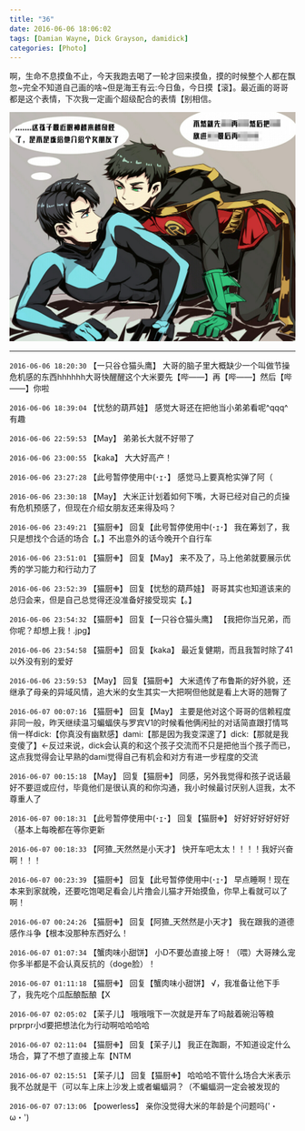 ```yaml
---
title: "36"
date: 2016-06-06 18:06:02
tags: [Damian Wayne, Dick Grayson, damidick]
categories: [Photo]
---
```


<p>啊，生命不息摸鱼不止，今天我跑去喝了一轮才回来摸鱼，摸的时候整个人都在飘忽~完全不知道自己画的啥~但是海王有云:今日鱼，今日摸【滚】。最近画的哥哥都是这个表情，下次我一定画个超级配合的表情【别相信。</p>

![](https://raw.githubusercontent.com/alicewish/meowchain247/master/img_cVZNdzJtQk9JV2ZGR0pqVFRadjNTY3RWTnVLa3dXemRDQmwrT2crUUpMNjYzbGRaZ0cwTGF3PT0.jpg)

---

`2016-06-06 18:20:30` 【一只谷仓猫头鹰】 大哥的脑子里大概缺少一个叫做节操危机感的东西hhhhhh大哥快醒醒这个大米要先【哔——】再【哔——】然后【哔——】你啦

`2016-06-06 18:39:04` 【忧愁的葫芦娃】 感觉大哥还在把他当小弟弟看呢^qqq^有趣

`2016-06-06 22:59:53` 【May】 弟弟长大就不好带了

`2016-06-06 23:00:55` 【kaka】 大大好高产！

`2016-06-06 23:27:28` 【此号暂停使用中(･ｪ･】 感觉马上要真枪实弹了阿（

`2016-06-06 23:30:18` 【May】 大米正计划着如何下嘴，大哥已经对自己的贞操有危机预感了，但现在介绍女朋友还来得及吗？

`2016-06-06 23:49:21` 【猫厨✙】 回复【此号暂停使用中(･ｪ･】 我在筹划了，我只是想找个合适的场合【。】不出意外的话今晚开个自行车

`2016-06-06 23:51:01` 【猫厨✙】 回复【May】 来不及了，马上他弟就要展示优秀的学习能力和行动力了

`2016-06-06 23:52:39` 【猫厨✙】 回复【忧愁的葫芦娃】 哥哥其实也知道该来的总归会来，但是自己总觉得还没准备好接受现实【。】

`2016-06-06 23:54:32` 【猫厨✙】 回复【一只谷仓猫头鹰】 【我把你当兄弟，而你呢？却想上我！.jpg】

`2016-06-06 23:54:58` 【猫厨✙】 回复【kaka】 最近复健期，而且我暂时除了41以外没有别的爱好

`2016-06-06 23:59:53` 【May】 回复【猫厨✙】 大米遗传了布鲁斯的好外貌，还继承了母亲的异域风情，追大米的女生其实一大把啊但他就是看上大哥的翘臀了

`2016-06-07 00:07:16` 【猫厨✙】 回复【May】 主要是他对这个哥哥的信赖程度非同一般，昨天继续温习蝙蝠侠与罗宾V1的时候看他俩闲扯的对话简直跟打情骂俏一样dick:【你真没有幽默感】dami:【那是因为我变深邃了】dick:【那就是我变傻了】←反过来说，dick会认真的和这个孩子交流而不只是把他当个孩子而已，这点我觉得会让早熟的dami觉得自己有机会和对方有进一步程度的交流

`2016-06-07 00:15:18` 【May】 回复【猫厨✙】 同感，另外我觉得和孩子说话最好不要逗或应付，毕竟他们是很认真的和你沟通，我小时候最讨厌别人逗我，太不尊重人了

`2016-06-07 00:18:31` 【此号暂停使用中(･ｪ･】 回复【猫厨✙】 好好好好好好好（基本上每晚都在等你更新

`2016-06-07 00:18:33` 【阿猹\_天然然是小天才】 快开车吧太太！！！！我好兴奋啊！！！

`2016-06-07 00:23:39` 【猫厨✙】 回复【此号暂停使用中(･ｪ･】 早点睡啊！现在本来到家就晚，还要吃饱喝足看会儿片撸会儿猫才开始摸鱼，你早上看就可以了啊！

`2016-06-07 00:24:26` 【猫厨✙】 回复【阿猹\_天然然是小天才】 我在跟我的道德感作斗争【根本没那种东西好么！

`2016-06-07 01:07:34` 【蟹肉味小甜饼】 小D不要怂直接上呀！（喂）大哥辣么宠你多半都是不会认真反抗的（doge脸）！

`2016-06-07 01:11:18` 【猫厨✙】 回复【蟹肉味小甜饼】 √，我准备让他下手了，我先吃个瓜酝酿酝酿【X

`2016-06-07 02:05:02` 【茉子儿】 哦哦哦下一次就是开车了吗敲着碗沿等粮prprpr小d要把想法化为行动啊哈哈哈哈

`2016-06-07 02:11:04` 【猫厨✙】 回复【茉子儿】 我正在踟蹰，不知道设定什么场合，算了不想了直接上车【NTM

`2016-06-07 02:15:51` 【茉子儿】 回复【猫厨✙】 哈哈哈不管什么场合大米表示我不怂就是干（可以车上床上沙发上或者蝙蝠洞？（不蝙蝠洞一定会被发现的

`2016-06-07 07:13:06` 【powerless】 亲你没觉得大米的年龄是个问题吗('・ω・')
